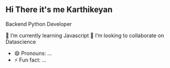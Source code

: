 ## Hi There it's me Karthikeyan

Backend Python Developer

🌱 I’m currently learning Javascript
💞️ I’m looking to collaborate on Datascience

- 😄 Pronouns: ...
- ⚡ Fun fact: ...

<!---
karth213/karth213 is a ✨ special ✨ repository because its `README.md` (this file) appears on your GitHub profile.
You can click the Preview link to take a look at your changes.
--->
